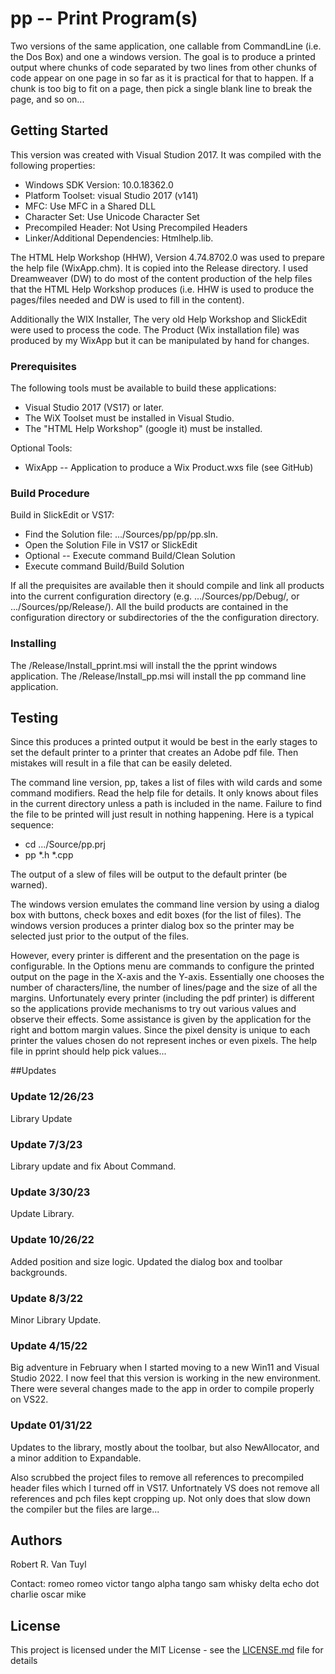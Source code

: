 # pp -- Print Program(s)

Two versions of the same application, one callable from CommandLine (i.e. the Dos Box) and one a windows
version.  The goal is to produce a printed output where chunks of code separated by two lines from other
chunks of code appear on one page in so far as it is practical for that to happen.  If a chunk is too big
to fit on a page, then pick a single blank line to break the page, and so on...

## Getting Started

This version was created with Visual Studion 2017.  It was compiled with the following properties:

  - Windows SDK Version: 10.0.18362.0
  - Platform Toolset: visual Studio 2017 (v141)
  - MFC: Use MFC in a Shared DLL
  - Character Set:  Use Unicode Character Set
  - Precompiled Header:  Not Using Precompiled Headers
  - Linker/Additional Dependencies:  Htmlhelp.lib.

The HTML Help Workshop (HHW), Version 4.74.8702.0 was used to prepare the help file (WixApp.chm).  It is
copied into the Release directory.  I used Dreamweaver (DW) to do most of the content production of the
help files that the HTML Help Workshop produces (i.e. HHW is used to produce the pages/files needed
and DW is used to fill in the content).

Additionally the WIX Installer, The very old Help Workshop and SlickEdit were used to process the code.
The Product (Wix installation file) was produced by my WixApp but it can be manipulated by
hand for changes.

### Prerequisites

The following tools must be available to build these applications:

  - Visual Studio 2017 (VS17) or later.
  - The WiX Toolset must be installed in Visual Studio.
  - The "HTML Help Workshop" (google it) must be installed.

Optional Tools:

  - WixApp -- Application to produce a Wix Product.wxs file (see GitHub)

### Build Procedure

Build in SlickEdit or VS17:

  - Find the Solution file: .../Sources/pp/pp/pp.sln.
  - Open the Solution File in VS17 or SlickEdit
  - Optional -- Execute command Build/Clean Solution
  - Execute command Build/Build Solution

If all the prequisites are available then it should compile and link all products into the current
configuration directory (e.g. .../Sources/pp/Debug/, or .../Sources/pp/Release/).  All the build products
are contained in the configuration directory or subdirectories of the the configuration directory.

### Installing

The /Release/Install_pprint.msi will install the the pprint windows application.
The /Release/Install_pp.msi will install the pp command line application.

## Testing

Since this produces a printed output it would be best in the early stages to set the default printer to
a printer that creates an Adobe pdf file.  Then mistakes will result in a file that can be easily deleted.

The command line version, pp, takes a list of files with wild cards and some command modifiers.  Read the
help file for details.  It only knows about files in the current directory unless a path is included in
the name.  Failure to find the file to be printed will just result in nothing happening.  Here is a
typical sequence:

  - cd .../Source/pp.prj
  - pp *.h *.cpp

The output of a slew of files will be output to the default printer (be warned).

The windows version emulates the command line version by using a dialog box with buttons, check boxes and
edit boxes (for the list of files).  The windows version produces a printer dialog box so the printer may
be selected just prior to the output of the files.

However, every printer is different and the presentation on the page is configurable.  In the Options
menu are commands to configure the printed output on the page in the X-axis and the Y-axis.  Essentially
one chooses the number of characters/line, the number of lines/page and the size of all the margins.
Unfortunately every printer (including the pdf printer) is different so the applications provide
mechanisms to try out various values and observe their effects.  Some assistance is given by the
application for the right and bottom margin values.  Since the pixel density is unique to each
printer the values chosen do not represent inches or even pixels.  The help file in pprint should help
pick values...

##Updates

### Update 12/26/23

Library Update

### Update 7/3/23

Library update and fix About Command.

### Update 3/30/23

Update Library.

### Update 10/26/22

Added position and size logic.  Updated the dialog box and toolbar backgrounds.

### Update 8/3/22

Minor Library Update.

### Update 4/15/22

Big adventure in February when I started moving to a new Win11 and Visual Studio 2022.  I now
feel that this version is working in the new environment.  There were several changes made to the app
in order to compile properly on VS22.

### Update 01/31/22

Updates to the library, mostly about the toolbar, but also NewAllocator, and a minor addition to
Expandable.

Also scrubbed the project files to remove all references to precompiled header files which I turned off
in VS17.  Unfortnately VS does not remove all references and pch files kept cropping up.  Not only does
that slow down the compiler but the files are large...

## Authors

Robert R. Van Tuyl

Contact:  romeo romeo victor tango alpha tango sam whisky delta echo dot charlie oscar mike

## License

This project is licensed under the MIT License - see the [LICENSE.md](LICENSE.md) file for details

